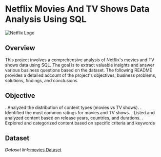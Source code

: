 # Netflix Movies And TV Shows Data Analysis Using SQL

![Netflix Logo](https://github.com/sharumathi-27/Netflix_Project_SQL/blob/main/Netflix_logo.jpg)

## Overview
This project involves a comprehensive analysis of Netflix's movies and TV shows data using SQL. The goal is to extract valuable insights and answer various business questions based on the dataset. The following README provides a detailed account of the project's objectives, business problems, solutions, findings, and conclusions.

## Objective
. Analyzed the distribution of content types (movies vs TV shows).
. Identified the most common ratings for movies and TV shows.
. Listed and analyzed content based on release years, countries, and durations.
. Explored and categorized content based on specific criteria and keywords

## Dataset
*Dataset link:*[movies Dataset](https://www.kaggle.com/datasets/shivamb/netflix-shows?resource=download)
